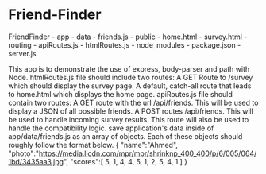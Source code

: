 # Friend-Finder

FriendFinder
    - app
      - data
        - friends.js
      - public
        - home.html
        - survey.html
      - routing
        - apiRoutes.js
        - htmlRoutes.js
    - node_modules
    - package.json
    - server.js




This app is to demonstrate the use of express, body-parser and path with Node.
htmlRoutes.js file should include two routes:
  A GET Route to /survey which should display the survey page.
  A default, catch-all route that leads to home.html which displays the home page.
apiRoutes.js file should contain two routes:
  A GET route with the url /api/friends. This will be used to display a JSON of all possible friends.
  A POST routes /api/friends. This will be used to handle incoming survey results. This route will also be used to handle the compatibility logic.
save application's data inside of app/data/friends.js as an array of objects. Each of these objects should roughly follow the format below.
{
  "name":"Ahmed",
  "photo":"https://media.licdn.com/mpr/mpr/shrinknp_400_400/p/6/005/064/1bd/3435aa3.jpg",
  "scores":[
      5,
      1,
      4,
      4,
      5,
      1,
      2,
      5,
      4,
      1
    ]
}
